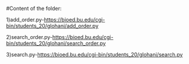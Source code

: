 
#Content of the folder:

1)add_order.py-https://bioed.bu.edu/cgi-bin/students_20/glohani/add_order.py


2)search_order.py-https://bioed.bu.edu/cgi-bin/students_20/glohani/search_order.py

3)search.py-https://bioed.bu.edu/cgi-bin/students_20/glohani/search.py

